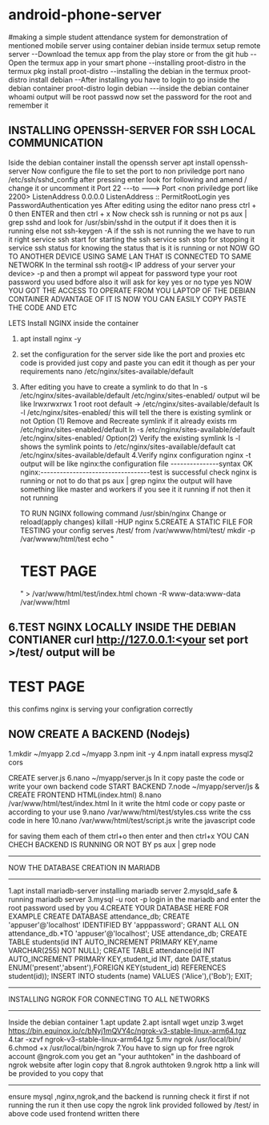 # android-phone-server
#making a simple student attendance system for demonstration of mentioned mobile server
using container debian inside termux setup remote server
--Download the temux app from the play store or from the git hub
--Open the termux app in your smart phone 
--installing proot-distro in the termux
     pkg install proot-distro
--installing the debian in the termux 
     proot-distro install debian
--After installing you have to login to go inside the debian container
     proot-distro login debian
---inside the debian container 
    whoami 
    output will be root 
    passwd 
    now set the password for the root and remember it
    
INSTALLING OPENSSH-SERVER FOR SSH LOCAL COMMUNICATION
-------------------------------------------------------
Iside the debian container install the openssh server
  apt install openssh-server
Now configure the file to set the port to non priviledge port
  nano /etc/ssh/sshd_config
  after pressing enter look for following and amend / change it or uncomment it
    Port 22 ---to ---> Port <non priviledge port like 2200>
    ListenAddress 0.0.0.0 
    ListenAddress ::
    PermitRootLogin yes
    PasswordAuthentication yes
    After editing using the editor nano press ctrl + 0 then ENTER and then ctrl + x
  Now check ssh is running or not
    ps aux | grep sshd          and look for /usr/sbin/sshd in the output if it does then it is running else not 
    ssh-keygen -A
    if the ssh is not running the we have to run it right
    service ssh start            for starting the ssh 
    service ssh stop             for stopping it
    service ssh status           for knowing the status that is it is running or not 
  NOW GO TO ANOTHER DEVICE USING SAME LAN THAT IS CONNECTED TO SAME NETWORK
    In the terminal 
    ssh root@< IP address of your server your device> -p <port you set>     and then a prompt wil appeat for password type your root password you used bdfore also it will ask for key yes or no type yes
    NOW YOU GOT THE ACCESS TO OPERATE FROM YOU LAPTOP OF THE DEBIAN CONTAINER
    ADVANTAGE OF IT IS NOW YOU CAN EASILY COPY PASTE THE CODE AND ETC 

LETS Install NGINX inside the container
  1. apt install nginx -y
  2. set the configuration for the server side like the port and proxies etc code is provided just copy and paste you can edit it though as per your requirements
     nano /etc/nginx/sites-available/default
  3. After editing you have to create a symlink to do that
     ln -s /etc/nginx/sites-available/default /etc/nginx/sites-enabled/
     output wil be like lrwxrwxrwx 1 root root default -> /etc/nginx/sites-available/default
     ls -l /etc/nginx/sites-enabled/         this will tell the there is existing symlink or not
     Option (1) Remove and Recreate symlink if it already exists
         rm /etc/nginx/sites-enabled/default
         ln -s /etc/nginx/sites-available/default /etc/nginx/sites-enabled/
     Option(2) Verify the existing symlink
         ls -l shows the symlink points to  /etc/nginx/sites-available/default
         cat /etc/nginx/sites-available/default
 4.Verify nginx configuration
     nginx -t
     output will be like nginx:the configuration file ---------------syntax OK
                         nginx:----------------------------------test is successful
     check nginx is running or not to do that
     ps aux | grep nginx
     the output will have something like master  and workers if you see it it running if not then it not running
     
     TO RUN NGINX following command
     /usr/sbin/nginx
     Change or reload(apply changes)
     killall -HUP nginx
5.CREATE A STATIC FILE FOR TESTING
     your config serves /test/ from /var/wwww/html/test/
     mkdir -p /var/wwww/html/test
     echo "<h1>TEST PAGE</h1>" > /var/www/html/test/index.html
     chown -R www-data:www-data /var/www/html

6.TEST NGINX LOCALLY INSIDE THE DEBIAN CONTIANER
    curl http://127.0.0.1:<your set port >/test/
    output will be <h1>TEST PAGE</h1>    this confims nginx is serving your configration correctly
------------------------------------------------------------------------------------
NOW CREATE A BACKEND (Nodejs)
----------------------------------------------------------------------------------
1.mkdir ~/myapp
2.cd ~/myapp
3.npm init -y
4.npm inatall express mysql2 cors

CREATE server.js
6.nano  ~/myapp/server.js 
    In it copy paste the code or write your own backend code
START BACKEND
7.node ~/myapp/server/js &
CREATE FRONTEND
HTML(index.html)
8.nano /var/www/html/test/index.html
  In it write the html code or copy paste or according to your use
9.nano /var/www/html/test/styles.css
  write the css code in here
10.nano /var/www/html/test/script.js
  write the javascript code

  for saving them each of them ctrl+o then enter and then ctrl+x
YOU CAN CHECH BACKEND IS RUNNING OR NOT BY    ps aux | grep node

___________________________________________________________________________________________
NOW THE DATABASE CREATION IN MARIADB
_______________________________________________________________________________________
1.apt install mariadb-server           installing mariadb server
2.mysqld_safe &                        running mariadb server
3.mysql -u root -p                     login in the mariadb and enter the root password used by you
4.CREATE YOUR DATABASE HERE FOR EXAMPLE
  CREATE DATABASE attendance_db;
  CREATE 'appuser'@'localhost' IDENTIFIED BY 'apppassword';
  GRANT ALL ON attendance_db.*TO 'appuser'@'localhost';
  USE attendance_db;
  CREATE TABLE students(id INT AUTO_INCREMENT PRIMARY KEY,name VARCHAR(255) NOT NULL);
  CREATE TABLE attendance(id INT AUTO_INCREMENT PRIMARY KEY,student_id INT, date DATE,status ENUM('present','absent'),FOREIGN KEY(student_id) REFERENCES student(id));
  INSERT INTO students (name) VALUES ('Alice'),('Bob');
  EXIT;
_________________________________________________________________________________________
INSTALLING NGROK FOR CONNECTING TO ALL NETWORKS
_________________________________________________________________________________________
Inside the debian container 
1.apt update
2.apt isntall wget unzip
3.wget https://bin.equinox.io/c/bNyj1mQVY4c/ngrok-v3-stable-linux-arm64.tgz
4.tar -xzvf ngrok-v3-stable-linux-arm64.tgz
5.mv ngrok /usr/local/bin/
6.chmod +x /usr/local/bin/ngrok
7.You have to sign up for free ngrok account @ngrok.com 
  you get an "your authtoken" in the dashboard of ngrok website after login copy that
8.ngrok authtoken <your authtoken must be pasted here>
9.ngrok http <your port set by you >      a link will be provided to you copy that 
____________________________________________________________________________________________
ensure mysql ,nginx,ngrok,and the backend is running check it first if not running the run it
then use copy the ngrok link provided followed by /test/ in above code used frontend written there
  

